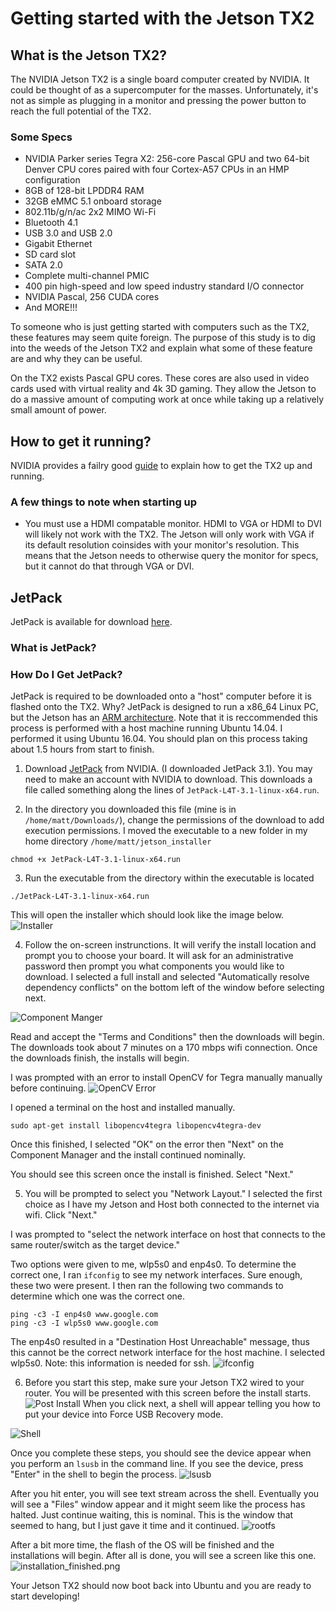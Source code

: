 # Getting started with the Jetson TX2
## What is the Jetson TX2?
The NVIDIA Jetson TX2 is a single board computer created by NVIDIA. It could be thought of as a supercomputer for the masses. Unfortunately, it's not as simple as plugging in a monitor and pressing the power button to reach the full potential of the TX2. 

### Some Specs
* NVIDIA Parker series Tegra X2: 256-core Pascal GPU and two 64-bit Denver CPU cores paired with four Cortex-A57 CPUs in an HMP configuration
* 8GB of 128-bit LPDDR4 RAM
* 32GB eMMC 5.1 onboard storage
* 802.11b/g/n/ac 2x2 MIMO Wi-Fi
* Bluetooth 4.1
* USB 3.0 and USB 2.0
* Gigabit Ethernet
* SD card slot
* SATA 2.0
* Complete multi-channel PMIC
* 400 pin high-speed and low speed industry standard I/O connector
* NVIDIA Pascal, 256 CUDA cores
* And MORE!!!

To someone who is just getting started with computers such as the TX2, these features may seem quite foreign. The purpose of this study is to dig into the weeds of the Jetson TX2 and explain what some of these feature are and why they can be useful.

On the TX2 exists Pascal GPU cores. These cores are also used in video cards used with virtual reality and 4k 3D gaming. They allow the Jetson to do a massive amount of computing work at once while taking up a relatively small amount of power.

## How to get it running?
NVIDIA provides a failry good [guide](http://developer2.download.nvidia.com/embedded/L4T/r27_Release_v1.0/Docs/Jetson_X2_Developer_Kit_User_Guide.pdf?i_NII0fO09Qddrnp8XafYkSLfI8kSd0CBHNbrTEXeyWpnC4bh0pRJWKO1YYJIb7pfR_9ZZGQ7bOICqt2RMjqHIJR7Mpy18x5C8ZKlwg-Gc3OJyIQDhI3-91QKH_H5lowDr8ayZ-x_8_rN1qLjtfVjCxwesTwO6VdyigIWHR_3RpCW5f_WXkJ1g) to explain how to get the TX2 up and running.

### A few things to note when starting up
* You must use a HDMI compatable monitor. HDMI to VGA or HDMI to DVI will likely not work with the TX2. The Jetson will only work with VGA if its default resolution coinsides with your monitor's resolution. This means that the Jetson needs to otherwise query the monitor for specs, but it cannot do that through VGA or DVI.

## JetPack
JetPack is available for download [here](https://developer.nvidia.com/embedded/jetpack).

### What is JetPack?

### How Do I Get JetPack?
JetPack is required to be downloaded onto a "host" computer before it is flashed onto the TX2. Why? JetPack is designed to run a x86_64 Linux PC, but the Jetson has an [ARM architecture](https://en.wikipedia.org/wiki/ARM_architecture). Note that it is reccommended this process is performed with a host machine running Ubuntu 14.04. I performed it using Ubuntu 16.04. You should plan on this process taking about 1.5 hours from start to finish.

1. Download [JetPack](https://developer.nvidia.com/embedded/jetpack) from NVIDIA. (I downloaded JetPack 3.1). You may need to make an account with NVIDIA to download. This downloads a file called something along the lines of `JetPack-L4T-3.1-linux-x64.run`.

2. In the directory you downloaded this file (mine is in `/home/matt/Downloads/`), change the permissions of the download to add execution permissions. I moved the executable to a new folder in my home directory `/home/matt/jetson_installer`
```
chmod +x JetPack-L4T-3.1-linux-x64.run
```

3. Run the executable from the directory within the executable is located
```
./JetPack-L4T-3.1-linux-x64.run
```
This will open the installer which should look like the image below.
![Installer](https://github.com/matthewdhanley/jetson-tx2/blob/master/getting_started/img/Install.png)

4. Follow the on-screen instrunctions. It will verify the install location and prompt you to choose your board. It will ask for an administrative password then prompt you what components you would like to download. I selected a full install and selected "Automatically resolve dependency conflicts" on the bottom left of the window before selecting next.

![Component Manger](https://github.com/matthewdhanley/jetson-tx2/blob/master/getting_started/img/component_manager.png)

Read and accept the "Terms and Conditions" then the downloads will begin. The downloads took about 7 minutes on a 170 mbps wifi connection. Once the downloads finish, the installs will begin.

I was prompted with an error to install OpenCV for Tegra manually manually before continuing.
![OpenCV Error](https://github.com/matthewdhanley/jetson-tx2/blob/master/getting_started/img/opencv_error.png)

I opened a terminal on the host and installed manually.
```
sudo apt-get install libopencv4tegra libopencv4tegra-dev
```
Once this finished, I selected "OK" on the error then "Next" on the Component Manager and the install continued nominally.

You should see this screen once the install is finished. Select "Next."

5. You will be prompted to select you "Network Layout." I selected the first choice as I have my Jetson and Host both connected to the internet via wifi. Click "Next."

I was prompted to "select the network interface on host that connects to the same router/switch as the target device."

Two options were given to me, wlp5s0 and enp4s0. To determine the correct one, I ran `ifconfig` to see my network interfaces. Sure enough, these two were present. I then ran the following two commands to determine which one was the correct one.
```
ping -c3 -I enp4s0 www.google.com
ping -c3 -I wlp5s0 www.google.com
```
The enp4s0 resulted in a "Destination Host Unreachable" message, thus this cannot be the correct network interface for the host machine. I selected wlp5s0. Note: this information is needed for ssh.
![ifconfig](https://github.com/matthewdhanley/jetson-tx2/blob/master/getting_started/img/if_config.png)

6. Before you start this step, make sure your Jetson TX2 wired to your router.
You will be presented with this screen before the install starts.
![Post Install](https://github.com/matthewdhanley/jetson-tx2/blob/master/getting_started/img/post_installation.png)
When you click next, a shell will appear telling you how to put your device into Force USB Recovery mode.
 
![Shell](https://github.com/matthewdhanley/jetson-tx2/blob/master/getting_started/img/force_usb.png)

Once you complete these steps, you should see the device appear when you perform an `lsusb` in the command line. If you see the device, press "Enter" in the shell to begin the process.
![lsusb](https://github.com/matthewdhanley/jetson-tx2/blob/master/getting_started/img/lsusb.png)

After you hit enter, you will see text stream across the shell. Eventually you will see a "Files" window appear and it might seem like the process has halted. Just continue waiting, this is nominal. This is the window that seemed to hang, but I just gave it time and it continued.
![rootfs](https://github.com/matthewdhanley/jetson-tx2/blob/master/getting_started/img/rootfs.png)

After a bit more time, the flash of the OS will be finished and the installations will begin. After all is done, you will see a screen like this one.
![installation_finished.png](https://github.com/matthewdhanley/jetson-tx2/blob/master/getting_started/img/installation_finished.png)

Your Jetson TX2 should now boot back into Ubuntu and you are ready to start developing!

